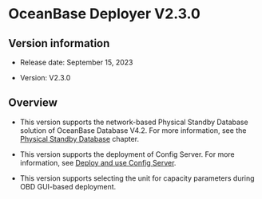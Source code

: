 # OceanBase Deployer V2.3.0

## Version information

* Release date: September 15, 2023

* Version: V2.3.0

## Overview

* This version supports the network-based Physical Standby Database solution of OceanBase Database V4.2. For more information, see the [Physical Standby Database](../../400.user-guide/800.physical-standby-database/100.deploy-physical-standby-database.md) chapter.

* This version supports the deployment of Config Server. For more information, see [Deploy and use Config Server](../../400.user-guide/900.deploy-ob-configserver.md).

* This version supports selecting the unit for capacity parameters during OBD GUI-based deployment.
